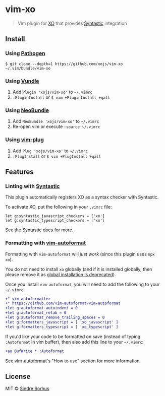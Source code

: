 # vim-xo

> Vim plugin for [XO](https://github.com/xojs/xo) that provides [Syntastic](https://github.com/vim-syntastic/syntastic) integration


## Install

### Using [Pathogen](https://github.com/tpope/vim-pathogen)

```
$ git clone --depth=1 https://github.com/xojs/vim-xo ~/.vim/bundle/vim-xo
```

### Using [Vundle](https://github.com/VundleVim/Vundle.vim)

1. Add `Plugin 'xojs/vim-xo'` to `~/.vimrc`
2. `:PluginInstall` or `$ vim +PluginInstall +qall`

### Using [NeoBundle](https://github.com/Shougo/neobundle.vim)

1. Add `NeoBundle 'xojs/vim-xo'` to `~/.vimrc`
2. Re-open vim or execute `:source ~/.vimrc`

### Using [vim-plug](https://github.com/junegunn/vim-plug)

1. Add `Plug 'xojs/vim-xo'` to `~/.vimrc`
2. `:PlugInstall` or `$ vim +PlugInstall +qall`


## Features

### Linting with [Syntastic](https://github.com/vim-syntastic/syntastic)

This plugin automatically registers XO as a syntax checker with Syntastic.

To activate XO, put the following in your `.vimrc` file:

```vim
let g:syntastic_javascript_checkers = ['xo']
let g:syntastic_typescript_checkers = ['xo']
```

See the Syntastic [docs](https://github.com/vim-syntastic/syntastic/blob/master/doc/syntastic.txt) for more.

### Formatting with [vim-autoformat](https://github.com/Chiel92/vim-autoformat)

Formatting with `vim-autoformat` will *just work* (since this plugin uses `npx xo`).

You do not need to install `xo` globally (and if it is installed globally, then please remove it as [global installation is deprecated](https://github.com/xojs/xo/releases/tag/v0.41.0)).

Once you install `vim-autoformat`, you will need to add the following to your `~/.vimrc`:

```diff
+" vim-autoformatter
+" https://github.com/vim-autoformat/vim-autoformat
+let g:autoformat_autoindent = 0
+let g:autoformat_retab = 0
+let g:autoformat_remove_trailing_spaces = 0
+let g:formatters_javascript = [ 'xo_javascript' ]
+let g:formatters_typescript = [ 'xo_typescript' ]
```

If you'd like your code to be formatted on save (instead of typing `:Autoformat` in vim buffer), then also add this line to your `~/.vimrc`:

```diff
+au BufWrite * :Autoformat
```

See [vim-autoformat](https://github.com/vim-autoformat/vim-autoformat#how-to-use)'s "How to use" section for more information.

## License

MIT © [Sindre Sorhus](https://sindresorhus.com)
